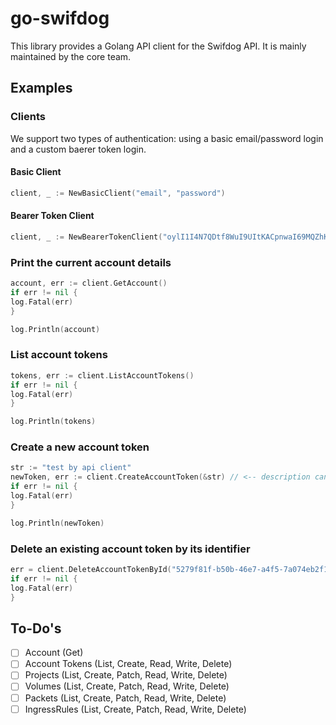 # go-swifdog

This library provides a Golang API client for the Swifdog API. It is mainly maintained by the core team.

## Examples

### Clients

We support two types of authentication: using a basic email/password login and a custom baerer token login.

#### Basic Client

```go
client, _ := NewBasicClient("email", "password")
```

#### Bearer Token Client

```go
client, _ := NewBearerTokenClient("oylI1I4N7QDtf8WuI9UItKACpnwaI69MQZhKELeRzJfzovMmZVdvFKzrOCCr9S7j")
```

### Print the current account details

```go
account, err := client.GetAccount()
if err != nil {
log.Fatal(err)
}

log.Println(account)
```

### List account tokens

```go
tokens, err := client.ListAccountTokens()
if err != nil {
log.Fatal(err)
}

log.Println(tokens)
```

### Create a new account token

```go
str := "test by api client"
newToken, err := client.CreateAccountToken(&str) // <-- description can be null!
if err != nil {
log.Fatal(err)
}

log.Println(newToken)
```

### Delete an existing account token by its identifier

```go
err = client.DeleteAccountTokenById("5279f81f-b50b-46e7-a4f5-7a074eb2f1e1")
if err != nil {
log.Fatal(err)
}
```

## To-Do's

-[ ] Account (Get)
-[ ] Account Tokens (List, Create, Read, Write, Delete)
-[ ] Projects (List, Create, Patch, Read, Write, Delete)
-[ ] Volumes (List, Create, Patch, Read, Write, Delete)
-[ ] Packets (List, Create, Patch, Read, Write, Delete)
-[ ] IngressRules (List, Create, Patch, Read, Write, Delete)